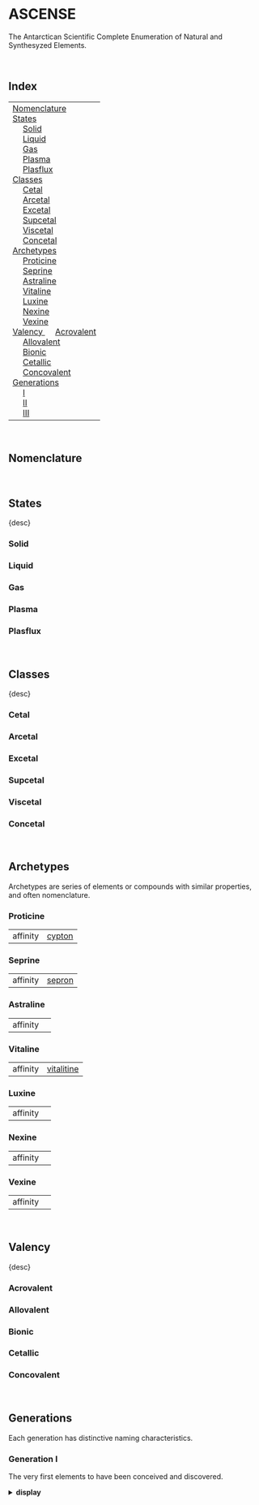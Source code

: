 # ASCENSE

The Antarctican Scientific Complete Enumeration of Natural and Synthesyzed Elements.


<br>


## Index

<table>
  <td>
    <a href="#nomenclature"> Nomenclature </a> <br>
    <a href="#states"> States </a> <br>
    &emsp; <a href="#solid"> Solid </a> <br>
    &emsp; <a href="#liquid"> Liquid </a> <br>
    &emsp; <a href="#gas"> Gas </a> <br>
    &emsp; <a href="#plasma"> Plasma </a> <br>
    &emsp; <a href="#plasflux"> Plasflux </a> <br>
    <a href="#classes"> Classes </a> <br>
    &emsp; <a href="#cetal"> Cetal </a> <br>
    &emsp; <a href="#arcetal"> Arcetal </a> <br>
    &emsp; <a href="#excetal"> Excetal </a> <br>
    &emsp; <a href="#supcetal"> Supcetal </a> <br>
    &emsp; <a href="#viscetal"> Viscetal </a> <br>
    &emsp; <a href="#concetal"> Concetal </a> <br>
    <a href="#archetypes"> Archetypes </a> <br>
    &emsp; <a href="#proticine"> Proticine </a> <br>
    &emsp; <a href="#seprine"> Seprine </a> <br>
    &emsp; <a href="#astraline"> Astraline </a> <br>
    &emsp; <a href="#vitaline"> Vitaline </a> <br>
    &emsp; <a href="#luxine"> Luxine </a> <br>
    &emsp; <a href="#nexine"> Nexine </a> <br>
    &emsp; <a href="#vexine"> Vexine </a> <br>
    <a href="#valency"> Valency </a>
    &emsp; <a href="#acrovalent"> Acrovalent </a> <br>
    &emsp; <a href="#allovalent"> Allovalent </a> <br>
    &emsp; <a href="#bionic"> Bionic </a> <br>
    &emsp; <a href="#cetallic"> Cetallic </a> <br>
    &emsp; <a href="#concovalent"> Concovalent </a> <br>
    <a href="#generations"> Generations </a> <br>
    &emsp; <a href="#generation-i"> I </a> <br>
    &emsp; <a href="#generation-ii"> II </a> <br>
    &emsp; <a href="#generation-iii"> III </a> <br>
  </td>
</table>


<br>


## Nomenclature


<br>


## States

{desc}

### Solid

### Liquid

### Gas

### Plasma

### Plasflux


<br>


## Classes

{desc}

### Cetal

### Arcetal

### Excetal

### Supcetal

### Viscetal

### Concetal


<br>


## Archetypes

Archetypes are series of elements or compounds with similar properties, and often nomenclature.

### Proticine

<table>
  <tr>
    <td> affinity </td>
    <td> <a href="elements/cypton.md"> cypton </a> </td>
  </tr>
</table>

### Seprine

<table>
  <tr>
    <td> affinity </td>
    <td> <a href="elements/sepron.md"> sepron </a> </td>
  </tr>
</table>

### Astraline

<table>
  <tr>
    <td> affinity </td>
    <td> </td>
  </tr>
</table>

### Vitaline

<table>
  <tr>
    <td> affinity </td>
    <td> <a href="elements/vitalitine.md"> vitalitine </a> </td>
  </tr>
</table>

### Luxine

<table>
  <tr>
    <td> affinity </td>
    <td> </td>
  </tr>
</table>

### Nexine

<table>
  <tr>
    <td> affinity </td>
    <td> </td>
  </tr>
</table>

### Vexine

<table>
  <tr>
    <td> affinity </td>
    <td> </td>
  </tr>
</table>


<br>


## Valency

{desc}

### Acrovalent

### Allovalent

### Bionic

### Cetallic

### Concovalent


<br>


## Generations
Each generation has distinctive naming characteristics.

### Generation I
The very first elements to have been conceived and discovered.

<details>
  <summary> <b> display </b> </summary>

[alphon](elements/alphon.md)  
[anerium](elements/anerium.md)  
[archnium](elements/archnium.md)  
[arterium](elements/arterium.md)  
[axividium](elements/axividium.md)  
[betanium](elements/betanium.md)  
[bloontonium](elements/bloontonium.md)  
[bluestone](elements/bluestone.md)  
[cavium](elements/cavium.md)  
[celestium](elements/celestium.md)  
[cypton](elements/cypton.md)  
[deathcium](elements/deathcium.md)  
[delton](elements/delton.md)  
[deracium](elements/deracium.md)  
[elekine](elements/elekine.md)  
[elektronomium](elements/elektronomium.md)  
[emerium](elements/emerium.md)  
[etanium](elements/etanium.md)  
[fidelium](elements/fidelium.md)  
[galaxium](elements/galaxium.md)  
[gammium](elements/gammium.md)  
[gyrogen](elements/gyrogen.md)  
[hikarium](elements/hikarium.md)  
[intrisium](elements/intrisium.md)  
[iotanium](elements/iotanium.md)  
[iskallium](elements/iskallium.md)  
[jelluton](elements/jelluton.md)  
[lechnium](elements/lechnium.md)  
[lycium](elements/lycium.md)  
[magatanium](elements/magatanium.md)  
[mebium](elements/mebium.md)  
[netherine](elements/netherine.md)  
[operium](elements/operium.md)  
[pedanium](elements/pedanium.md)  
[redstone](elements/redstone.md)  
[runium](elements/runium.md)  
[sepron](elements/sepron.md)  
[sharmium](elements/sharmium.md)  
[shrapnium](elements/shrapnium.md)  
[spacium](elements/spacium.md)  
[storium](elements/storium.md)  
[strium](elements/strium.md)  
[superium](elements/superium.md)  
[syzocium](elements/syzocium.md)  
[taygon](elements/taygon.md)  
[ultron](elements/ultron.md)  
[unitium](elements/unitium.md)  
[vibranium](elements/vibranium.md)  
[victorium](elements/victorium.md)  
[vitalitine](elements/vitalitine.md)  
[vyzorium](elements/vyzorium.md)  
[xanadium](elements/xanadium.md)  
[yvelton](elements/yvelton.md)  
[zedcium](elements/zedcium.md)  
[zeperium](elements/zeperium.md)  
[zestium](elements/zestium.md)  
[zetanium](elements/zetanium.md)  
[zexallium](elements/zexallium.md)  
[zycium](elements/zycium.md)  

</details>
